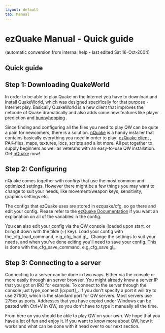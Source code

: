 ```yaml
---
layout: default
tab: Manual
---
```


# ezQuake Manual - Quick guide
(automatic conversion from internal help - last edited Sat 16-Oct-2004)

## Quick guide

## Step 1: Downloading QuakeWorld

In order to be able to play Quake on the Internet you have to download and install QuakeWorld, which was designed specifically for that purpose - Internet play. Basically QuakeWorld is a new client that improves the netcode of Quake dramatically and also adds some new features like player prediction and [bunnyhopping](help/jumping.xml) .

Since finding and configuring all the files you need to play QW can be quite a pain for newcomers, there is a solution. [nQuake](http://www.nquake.com/) is a handy installer that contains basically everything you need in order to play: [ezQuake client](http://ezQuake.SF.net/) , PAK-files, maps, textures, locs, scripts and a lot more. All put together to supply beginners as well as veterans with an easy-to-use QW installation. Get [nQuake](http://www.nquake.com/) now!
## Step 2: Configuring

nQuake comes together with configs that use the most common and optimized settings. However there might be a few things you may want to change to suit your needs, like movement/weapon keys, sensitivity, graphics settings etc.

The configs that ezQuake uses are stored in ezquake/cfg, so go there and edit your config. Please refer to the [ezQuake Documentation](http://ezQuake.SF.net/docs/) if you want an explanation on all of the variables in the config.

You can also edit your config via the QW console (loaded upon start, or bring it down with the tilde (~) key). Load your config with the_cfg_load_command, e.g_cfg_load gl_. Change the settings to suit your needs, and when you've done editing you'll need to save your config. This is done with the_cfg_save_command, e.g_cfg_save gl_.
## Step 3: Connecting to a server

Connecting to a server can be done in two ways. Either via the console or more easily through an server browser. You might already know a server IP that you got on IRC for example. To connect to the server through the console just type_connect [ip:port]_. If you don't specify a port it will try to use 27500, which is the standard port for QW servers. Most servers use 275xx as ports. Addresses that you have copied under Windows can be pasted with Ctrl+V in QW, so you don't have to type it manually all the time.

From here on you should be able to play QW on your own. We hope that you have a lot of fun and enjoy it. If you want to know more about QW, how it works and what can be done with it head over to our next section.
